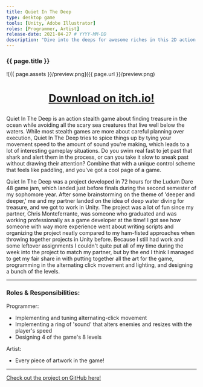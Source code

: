 ```yaml
---
title: Quiet In The Deep
type: desktop game
tools: [Unity, Adobe Illustrator]
roles: [Programmer, Artist]
release-date: 2021-04-27 # YYYY-MM-DD
description: "Dive into the deeps for awesome riches in this 2D action stealth adventure! Carefully manage your air, life, and sound as you navigate the depths in this Ludum Dare 48 project."
---
```


### {{ page.title }}

![{{ page.assets }}/preview.png]({{ page.url }}/preview.png)  

<h1>
  <p style="text-align: center;">
      <a href="https://rjmarzec.itch.io/quiet-in-the-deep">Download on itch.io!</a>
  </p>
</h1>

Quiet In The Deep is an action stealth game about finding treasure in the ocean while avoiding all the scary sea creatures that live well below the waters. While most stealth games are more about careful planning over execution, Quiet In The Deep tries to spice things up by tying your movement speed to the amount of sound you're making, which leads to a lot of interesting gameplay situations. Do you swim real fast to jet past that shark and alert them in the process, or can you take it slow to sneak past without drawing their attention? Combine that with a unique control scheme that feels like paddling, and you've got a cool page of a game.  

Quiet In The Deep was a project developed in 72 hours for the Ludum Dare 48 game jam, which landed just before finals during the second semester of my sophomore year. After some brainstorming on the theme of 'deeper and deeper,' me and my partner landed on the idea of deep water diving for treasure, and we got to work in Unity. The project was a lot of fun since my partner, Chris Monteferrante, was someone who graduated and was working professionally as a game developer at the time! I got see how someone with way more experience went about writing scripts and organizing the project neatly compared to my ham-fisted approaches when throwing together projects in Unity before. Because I still had work and some leftover assignments I couldn't quite put all of my time during the week into the project to match my partner, but by the end I think I managed to get my fair share in with putting together all the art for the game, programming in the alternating click movement and lighting, and designing a bunch of the levels.

---

### Roles & Responsibilities:
Programmer:
* Implementing and tuning alternating-click movement
* Implementing a ring of 'sound' that alters enemies and resizes with the player's speed
* Designing 4 of the game's 8 levels

Artist:
* Every piece of artwork in the game!

---

[Check out the project on GitHub here!](https://github.com/rjmarzec/quiet-in-the-deep)
